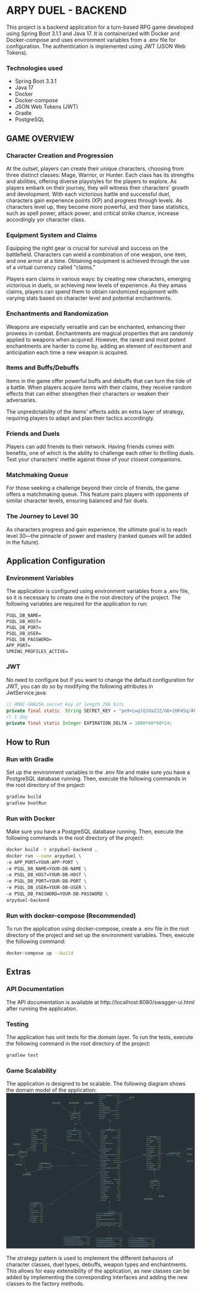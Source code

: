 # ARPY DUEL - BACKEND
This project is a backend application for a turn-based RPG game developed using Spring Boot 3.1.1 and Java 17. It is containerized with Docker and Docker-compose and uses environment variables from a .env file for configuration. The authentication is implemented using JWT (JSON Web Tokens).

### Technologies used
- Spring Boot 3.3.1
- Java 17
- Docker
- Docker-compose
- JSON Web Tokens (JWT)
- Gradle
- PostgreSQL

## GAME OVERVIEW
### Character Creation and Progression
At the outset, players can create their unique characters, choosing from three distinct classes: Mage, Warrior, or Hunter. Each class has its strengths and abilities, offering diverse playstyles for the players to explore.
As players embark on their journey, they will witness their characters' growth and development. With each victorious battle and successful duel, characters gain experience points (XP) and progress through levels. As characters level up, they become more powerful, and their base statistics, such as spell power, attack power, and critical strike chance, increase accordingly yor character class.

### Equipment System and Claims
Equipping the right gear is crucial for survival and success on the battlefield. Characters can wield a combination of one weapon, one item, and one armor at a time. Obtaining equipment is achieved through the use of a virtual currency called "claims."

Players earn claims in various ways: by creating new characters, emerging victorious in duels, or achieving new levels of experience. As they amass claims, players can spend them to obtain randomized equipment with varying stats based on character level and potential enchantments.

### Enchantments and Randomization
Weapons are especially versatile and can be enchanted, enhancing their prowess in combat. Enchantments are magical properties that are randomly applied to weapons when acquired.
However, the rarest and most potent enchantments are harder to come by, adding an element of excitement and anticipation each time a new weapon is acquired.

### Items and Buffs/Debuffs
Items in the game offer powerful buffs and debuffs that can turn the tide of a battle. When players acquire items with their claims, they receive random effects that can either strengthen their characters or weaken their adversaries.

The unpredictability of the items' effects adds an extra layer of strategy, requiring players to adapt and plan their tactics accordingly.

### Friends and Duels
Players can add friends to their network. Having friends comes with benefits, one of which is the ability to challenge each other to thrilling duels. Test your characters' mettle against those of your closest companions.

### Matchmaking Queue
For those seeking a challenge beyond their circle of friends, the game offers a matchmaking queue. This feature pairs players with opponents of similar character levels, ensuring balanced and fair duels.

### The Journey to Level 30
As characters progress and gain experience, the ultimate goal is to reach level 30—the pinnacle of power and mastery (ranked queues will be added in the future). 

## Application Configuration
### Environment Variables
The application is configured using environment variables from a .env file, so it is necessary to create one in the root directory of the project. The following variables are required for the application to run:
```dosini
PSQL_DB_NAME=
PSQL_DB_HOST=
PSQL_DB_PORT=
PSQL_DB_USER=
PSQL_DB_PASSWORD=
APP_PORT=
SPRING_PROFILES_ACTIVE=
```
### JWT 
No need to configure but If you want to change the default configuration for JWT, you can do so by modifying the following attributes in JwtService.java:
```java
// HMAC-SHA256 secret key of length 256 bits
private final static  String SECRET_KEY = "po9+LwqlQJdaZJZ/G6+2UK4Sq/AFO4DIH3fma5G+um27cTfyonkf+yB2GwKKvIBT";
// 1 day
private final static Integer EXPIRATION_DELTA = 1000*60*60*24; 
```
## How to Run
### Run with Gradle
Set up the environment variables in the .env file and make sure you have a PostgreSQL database running. Then, execute the following commands in the root directory of the project:
```bash
gradlew build
gradlew bootRun
```

### Run with Docker
Make sure you have a PostgreSQL database running. Then, execute the following commands in the root directory of the project:
```bash
docker build -t arpyduel-backend .
docker run --name arpyduel \
-e APP_PORT=YOUR-APP-PORT \
-e PSQL_DB_NAME=YOUR-DB-NAME \
-e PSQL_DB_HOST=YOUR-DB-HOST \
-e PSQL_DB_PORT=YOUR-DB-PORT \
-e PSQL_DB_USER=YOUR-DB-USER \
-e PSQL_DB_PASSWORD=YOUR-DB-PASSWORD \
arpyduel-backend
```

### Run with docker-compose (Recommended)
To run the application using docker-compose, create a .env file in the root directory of the project and set up the environment variables. Then, execute the following command:
```bash
docker-compose up --build
```
## Extras
### API Documentation
The API documentation is available at http://localhost:8080/swagger-ui.html after running the application.
### Testing
The application has unit tests for the domain layer. To run the tests, execute the following command in the root directory of the project:
```bash
gradlew test
```
### Game Scalability
The application is designed to be scalable. The following diagram shows the domain model of the application:
![Class Diagram](https://github.com/Chavis00/arpy-duel/blob/main/domain-class-diagram.png?raw=true)

The strategy pattern is used to implement the different behaviors of character classes, duel types, debuffs, weapon types and enchantments. This allows for easy extensibility of the application, as new classes can be added by implementing the corresponding interfaces and adding the new classes to the factory methods. 
